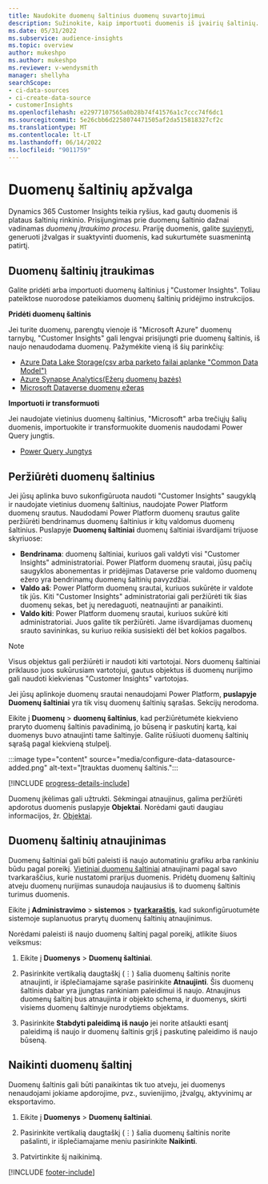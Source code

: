 ```yaml
---
title: Naudokite duomenų šaltinius duomenų suvartojimui
description: Sužinokite, kaip importuoti duomenis iš įvairių šaltinių.
ms.date: 05/31/2022
ms.subservice: audience-insights
ms.topic: overview
author: mukeshpo
ms.author: mukeshpo
ms.reviewer: v-wendysmith
manager: shellyha
searchScope:
- ci-data-sources
- ci-create-data-source
- customerInsights
ms.openlocfilehash: e22977107565a0b28b74f41576a1c7ccc74f6dc1
ms.sourcegitcommit: 5e26cbb6d2258074471505af2da515818327cf2c
ms.translationtype: MT
ms.contentlocale: lt-LT
ms.lasthandoff: 06/14/2022
ms.locfileid: "9011759"
---
```

# <a name="data-sources-overview"></a>Duomenų šaltinių apžvalga

Dynamics 365 Customer Insights teikia ryšius, kad gautų duomenis iš plataus šaltinių rinkinio. Prisijungimas prie duomenų šaltinio dažnai vadinamas *duomenų įtraukimo procesu*. Prariję duomenis, galite [suvienyti](data-unification.md), generuoti įžvalgas ir suaktyvinti duomenis, kad sukurtumėte suasmenintą patirtį.

## <a name="add-data-sources"></a>Duomenų šaltinių įtraukimas

Galite pridėti arba importuoti duomenų šaltinius į "Customer Insights". Toliau pateiktose nuorodose pateikiamos duomenų šaltinių pridėjimo instrukcijos.

**Pridėti duomenų šaltinis**

Jei turite duomenų, parengtų vienoje iš "Microsoft Azure" duomenų tarnybų, "Customer Insights" gali lengvai prisijungti prie duomenų šaltinis, iš naujo nenaudodama duomenų. Pažymėkite vieną iš šių parinkčių:
- [Azure Data Lake Storage(csv arba parketo failai aplanke "Common Data Model")](connect-common-data-model.md)
- [Azure Synapse Analytics(Ežerų duomenų bazės)](connect-synapse.md)
- [Microsoft Dataverse duomenų ežeras](connect-dataverse-managed-lake.md)

**Importuoti ir transformuoti**

Jei naudojate vietinius duomenų šaltinius, "Microsoft" arba trečiųjų šalių duomenis, importuokite ir transformuokite duomenis naudodami Power Query jungtis.
- [Power Query Jungtys](connect-power-query.md)

## <a name="review-data-sources"></a>Peržiūrėti duomenų šaltinius

Jei jūsų aplinka buvo sukonfigūruota naudoti "Customer Insights" saugyklą ir naudojate vietinius duomenų šaltinius, naudojate Power Platform duomenų srautus. Naudodami Power Platform duomenų srautus galite peržiūrėti bendrinamus duomenų šaltinius ir kitų valdomus duomenų šaltinius. Puslapyje **Duomenų šaltiniai** duomenų šaltiniai išvardijami trijuose skyriuose:
- **Bendrinama**: duomenų šaltiniai, kuriuos gali valdyti visi "Customer Insights" administratoriai. Power Platform duomenų srautai, jūsų pačių saugyklos abonementas ir pridėjimas Dataverse prie valdomo duomenų ežero yra bendrinamų duomenų šaltinių pavyzdžiai.
- **Valdo aš**: Power Platform duomenų srautai, kuriuos sukūrėte ir valdote tik jūs. Kiti "Customer Insights" administratoriai gali peržiūrėti tik šias duomenų sekas, bet jų neredaguoti, neatnaujinti ar panaikinti.
- **Valdo kiti**: Power Platform duomenų srautai, kuriuos sukūrė kiti administratoriai. Juos galite tik peržiūrėti. Jame išvardijamas duomenų srauto savininkas, su kuriuo reikia susisiekti dėl bet kokios pagalbos.
> [!NOTE]
> Visus objektus gali peržiūrėti ir naudoti kiti vartotojai. Nors duomenų šaltiniai priklauso juos sukūrusiam vartotojui, gautus objektus iš duomenų nurijimo gali naudoti kiekvienas "Customer Insights" vartotojas.

Jei jūsų aplinkoje duomenų srautai nenaudojami Power Platform, **puslapyje Duomenų šaltiniai** yra tik visų duomenų šaltinių sąrašas. Sekcijų nerodoma.

Eikite į **Duomenų** > **duomenų šaltinius**, kad peržiūrėtumėte kiekvieno praryto duomenų šaltinis pavadinimą, jo būseną ir paskutinį kartą, kai duomenys buvo atnaujinti tame šaltinyje. Galite rūšiuoti duomenų šaltinių sąrašą pagal kiekvieną stulpelį.

:::image type="content" source="media/configure-data-datasource-added.png" alt-text="Įtrauktas duomenų šaltinis.":::

[!INCLUDE [progress-details-include](includes/progress-details-pane.md)]

Duomenų įkėlimas gali užtrukti. Sėkmingai atnaujinus, galima peržiūrėti apdorotus duomenis puslapyje **Objektai**. Norėdami gauti daugiau informacijos, žr. [Objektai](entities.md).

## <a name="refresh-data-sources"></a>Duomenų šaltinių atnaujinimas

Duomenų šaltiniai gali būti paleisti iš naujo automatiniu grafiku arba rankiniu būdu pagal poreikį. [Vietiniai duomenų šaltiniai](connect-power-query.md#add-data-from-on-premises-data-sources) atnaujinami pagal savo tvarkaraščius, kurie nustatomi prarijus duomenis. Pridėtų duomenų šaltinių atveju duomenų nurijimas sunaudoja naujausius iš to duomenų šaltinis turimus duomenis.

Eikite į **Administravimo** > **sistemos** > [**tvarkaraštis**](system.md#schedule-tab), kad sukonfigūruotumėte sistemoje suplanuotus prarytų duomenų šaltinių atnaujinimus.

Norėdami paleisti iš naujo duomenų šaltinį pagal poreikį, atlikite šiuos veiksmus:

1. Eikite į **Duomenys** > **Duomenų šaltiniai**.

1. Pasirinkite vertikalią daugtaškį (&vellip;) šalia duomenų šaltinis norite atnaujinti, ir išplečiamajame sąraše pasirinkite **Atnaujinti**. Šis duomenų šaltinis dabar yra įjungtas rankiniam paleidimui iš naujo. Atnaujinus duomenų šaltinį bus atnaujinta ir objekto schema, ir duomenys, skirti visiems duomenų šaltinyje nurodytiems objektams.

1. Pasirinkite **Stabdyti paleidimą iš naujo** jei norite atšaukti esantį paleidimą iš naujo ir duomenų šaltinis grįš į paskutinę paleidimo iš naujo būseną.

## <a name="delete-a-data-source"></a>Naikinti duomenų šaltinį

Duomenų šaltinis gali būti panaikintas tik tuo atveju, jei duomenys nenaudojami jokiame apdorojime, pvz., suvienijimo, įžvalgų, aktyvinimų ar eksportavimo.

1. Eikite į **Duomenys** > **Duomenų šaltiniai**.

2. Pasirinkite vertikalią daugtaškį (&vellip;) šalia duomenų šaltinis norite pašalinti, ir išplečiamajame meniu pasirinkite **Naikinti**.

3. Patvirtinkite šį naikinimą.


[!INCLUDE [footer-include](includes/footer-banner.md)]
